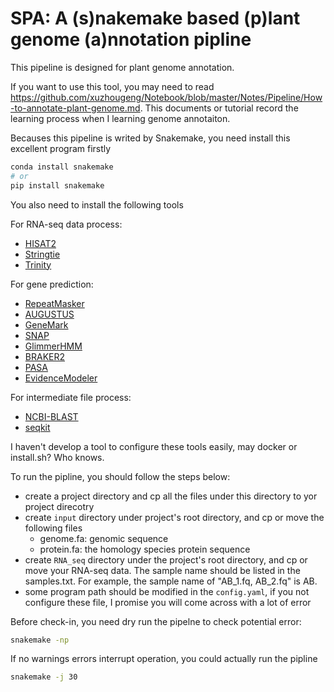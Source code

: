 # SPA: A (s)nakemake based (p)lant genome (a)nnotation pipline

This pipeline is designed for plant genome annotation. 

If you want to use this tool, you may need to read <https://github.com/xuzhougeng/Notebook/blob/master/Notes/Pipeline/How-to-annotate-plant-genome.md>. This documents or tutorial record the learning process when I learning genome annotaiton. 

Becauses this pipeline is writed by Snakemake, you need install this excellent program firstly

```bash
conda install snakemake
# or
pip install snakemake
```

You also need to install the following tools

For RNA-seq data process:

- [HISAT2](https://ccb.jhu.edu/software/hisat2/index.shtml)
- [Stringtie](https://ccb.jhu.edu/software/stringtie/)
- [Trinity](https://github.com/trinityrnaseq/trinityrnaseq/wiki)

For gene prediction:

- [RepeatMasker](http://www.repeatmasker.org/) 
- [AUGUSTUS](http://bioinf.uni-greifswald.de/augustus/downloads/)
- [GeneMark](http://exon.gatech.edu/license_download.cgi)
- [SNAP](https://github.com/KorfLab/SNAP)
- [GlimmerHMM](https://ccb.jhu.edu/software/glimmerhmm/)
- [BRAKER2](http://exon.gatech.edu/Braker/BRAKER2.tar.gz)
- [PASA](https://github.com/PASApipeline/PASApipeline/wiki)
- [EvidenceModeler](https://evidencemodeler.github.io/)

For intermediate file process:

- [NCBI-BLAST](https://blast.ncbi.nlm.nih.gov/Blast.cgi)
- [seqkit](https://github.com/shenwei356/seqkit)

I haven't develop a tool to configure these tools easily, may docker or install.sh? Who knows.

To run the pipline, you should follow the steps below:

- create a project directory and cp all the files under this directory to yor project direcotry
- create `input` directory under project's root directory, and cp or move the following files
    - genome.fa: genomic sequence
    - protein.fa: the homology species protein sequence
- create `RNA_seq` directory under the project's root directory, and cp or move your RNA-seq data. The sample name should be listed in the samples.txt. For example, the sample name of "AB_1.fq, AB_2.fq" is AB.
- some program path should be modified in the `config.yaml`, if you not configure these file, I promise you will come across with a lot of error

Before check-in, you need dry run the pipelne to check potential error:

```bash
snakemake -np
```

If no warnings errors interrupt operation, you could actually run the pipline

```bash
snakemake -j 30
```
